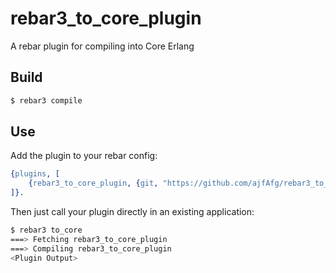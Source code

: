 # rebar3_to_core_plugin

A rebar plugin for compiling into Core Erlang

## Build

```bash
$ rebar3 compile
```

## Use

Add the plugin to your rebar config:

```erlang
{plugins, [
    {rebar3_to_core_plugin, {git, "https://github.com/ajfAfg/rebar3_to_core_plugin.git", {branch, "main"}}}
]}.
```

Then just call your plugin directly in an existing application:

```bash
$ rebar3 to_core
===> Fetching rebar3_to_core_plugin
===> Compiling rebar3_to_core_plugin
<Plugin Output>
```
